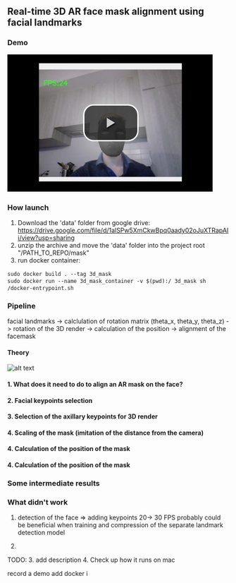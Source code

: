 ## Real-time 3D AR face mask alignment using facial landmarks

### Demo
[![IMAGE ALT TEXT HERE](https://github.com/DmitriiShubin/3d_mask/blob/main/src/preview.png)](https://youtu.be/Fda6uE5K8r0)

### How launch

1. Download the 'data' folder from google drive: https://drive.google.com/file/d/1alSPw5XmCkwBpq0aady02oJuXTRapAIi/view?usp=sharing
2. unzip the archive and move the 'data' folder into the project root "/PATH_TO_REPO/mask"
3. run docker container:
```
sudo docker build . --tag 3d_mask
sudo docker run --name 3d_mask_container -v $(pwd):/ 3d_mask sh /docker-entrypoint.sh
```
### Pipeline

facial landmarks -> calclulation of rotation matrix (theta_x, theta_y, theta_z) -> rotation of the 3D render -> 
calculation of the position -> alignment of the facemask


#### Theory
![alt text](http://url/to/img.png)
#### 1. What does it need to do to align an AR mask on the face?

#### 2. Facial keypoints selection

#### 3. Selection of the axillary keypoints for 3D render

#### 4. Scaling of the mask (imitation of the distance from the camera)

#### 4. Calculation of the position of the mask

#### 4. Calculation of the position of the mask

### Some intermediate results


### What didn't work
1. detection of the face => adding keypoints 
20-> 30 FPS
probably could be beneficial when training and compression of the separate landmark detection model

2. 



TODO:
3. add description 
4. Check up how it runs on mac

record a demo
add docker i